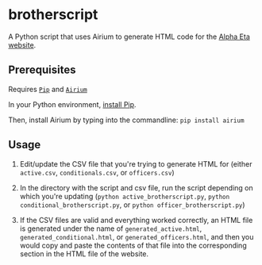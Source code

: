 # brotherscript
A Python script that uses Airium to generate HTML code for the [Alpha Eta website](https://github.com/KKPsiAH/website).

## Prerequisites
Requires [```Pip```](https://pypi.org/project/pip/) and [```Airium```](https://pypi.org/project/airium/)


In your Python environment, [install Pip](https://pip.pypa.io/en/stable/installation/).

Then, install Airium by typing into the commandline: ```pip install airium```


## Usage
1. Edit/update the CSV file that you're trying to generate HTML for (either ```active.csv```, ```conditionals.csv```, or ```officers.csv```)

2. In the directory with the script and csv file, run the script depending on which you're updating (```python active_brotherscript.py```, ```python conditional_brotherscript.py```, or ```python officer_brotherscript.py```)

3. If the CSV files are valid and everything worked correctly, an HTML file is generated under the name of ```generated_active.html```, ```generated_conditional.html```, or ```generated_officers.html```, and then you would copy and paste the contents of that file into the corresponding section in the HTML file of the website.
